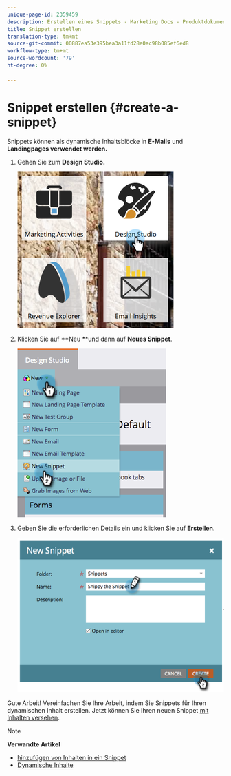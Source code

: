 ```yaml
---
unique-page-id: 2359459
description: Erstellen eines Snippets - Marketing Docs - Produktdokumentation
title: Snippet erstellen
translation-type: tm+mt
source-git-commit: 00887ea53e395bea3a11fd28e0ac98b085ef6ed8
workflow-type: tm+mt
source-wordcount: '79'
ht-degree: 0%

---
```



# Snippet erstellen {#create-a-snippet}

Snippets können als dynamische Inhaltsblöcke in **E-Mails** und **Landingpages verwendet werden.**

1. Gehen Sie zum **Design Studio.**

   ![](assets/designstudio.png)

1. Klicken Sie auf **Neu **und dann auf **Neues Snippet**.

   ![](assets/image2014-9-16-8-50-4.png)

1. Geben Sie die erforderlichen Details ein und klicken Sie auf **Erstellen**.

   ![](assets/image2014-9-16-8-3a50-3a14.png)

Gute Arbeit! Vereinfachen Sie Ihre Arbeit, indem Sie Snippets für Ihren dynamischen Inhalt erstellen. Jetzt können Sie Ihren neuen Snippet [mit Inhalten versehen](add-content-to-a-snippet.md).

>[!NOTE]
>
>**Verwandte Artikel**
>
>* [hinzufügen von Inhalten in ein Snippet](add-content-to-a-snippet.md)
>* [Dynamische Inhalte](../../../../product-docs/personalization/segmentation-and-snippets/segmentation/understanding-dynamic-content.md)

>



